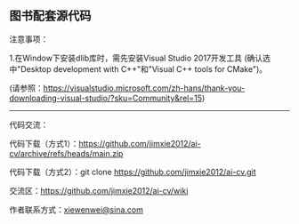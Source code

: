 图书配套源代码
--------------------------------------------------------------------------------------------------------

注意事项：

1.在Window下安装dlib库时，需先安装Visual Studio 2017开发工具 (确认选中"Desktop development with C++"和"Visual C++ tools for CMake")。
  
  (请参照：https://visualstudio.microsoft.com/zh-hans/thank-you-downloading-visual-studio/?sku=Community&rel=15)

--------------------------------------------------------------------------------------------------------

代码交流：

代码下载（方式1）：https://github.com/jimxie2012/ai-cv/archive/refs/heads/main.zip

代码下载（方式2）：git clone https://github.com/jimxie2012/ai-cv.git

交流区：https://github.com/jimxie2012/ai-cv/wiki

作者联系方式：xiewenwei@sina.com
